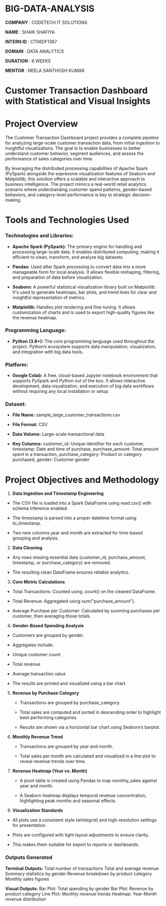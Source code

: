# BIG-DATA-ANALYSIS

**COMPANY** : CODETECH IT SOLUTIONS

**NAME** : SHAIK SHAFIYA

**INTERN ID** : CT06DF1367

**DOMAIN** : DATA ANALYTICS

**DURATION** : 6 WEEKS

**MENTOR** : NEELA SANTHOSH KUMAR

# Customer Transaction Dashboard with Statistical and Visual Insights

# Project Overview

The Customer Transaction Dashboard project provides a complete pipeline for analyzing large-scale customer transaction data, from initial ingestion to insightful visualizations. The goal is to enable businesses to better understand customer behavior, segment audiences, and assess the performance of sales categories over time.

By leveraging the distributed processing capabilities of Apache Spark (PySpark) alongside the expressive visualization features of Seaborn and Matplotlib, this solution offers a scalable and interactive approach to business intelligence. The project mimics a real-world retail analytics scenario where understanding customer spend patterns, gender-based behaviors, and category-level performance is key to strategic decision-making.

# Tools and Technologies Used

### Technologies and Libraries:

 - **Apache Spark (PySpark):** The primary engine for handling and processing large-scale data. It enables distributed computing, making it efficient to clean, transform, and analyze big datasets.

 - **Pandas:** Used after Spark processing to convert data into a more manageable form for local analysis. It allows flexible reshaping, filtering, and preparation of data before visualization.
 
 - **Seaborn:** A powerful statistical visualization library built on Matplotlib. It's used to generate heatmaps, bar plots, and trend lines for clear and insightful representation of metrics.
 
 - **Matplotlib:** Handles plot rendering and fine-tuning. It allows customization of charts and is used to export high-quality figures like the revenue heatmap.

### Programming Language:

- **Python (3.8+):** The core programming language used throughout the project. Python’s ecosystem supports data manipulation, visualization, and integration with big data tools.

### Platform:

- **Google Colab:** A free, cloud-based Jupyter notebook environment that supports PySpark and Python out of the box. It allows interactive development, data visualization, and execution of big data workflows without requiring any local installation or setup.

### Dataset:

- **File Name:** sample_large_customer_transactions.csv

- **File Format:** CSV

- **Data Volume:** Large-scale transactional data

- **Key Columns:**
   customer_id: Unique identifier for each customer,
   timestamp: Date and time of purchase,
   purchase_amount: Total amount spent in a transaction,
   purchase_category: Product or category purchased,
   gender: Customer gender

# Project Objectives and Methodology

 1. **Data Ingestion and Timestamp Engineering**

   - The CSV file is loaded into a Spark DataFrame using read.csv() with schema inference enabled.
   
   - The timestamp is parsed into a proper datetime format using to_timestamp.
   
   - Two new columns year and month are extracted for time-based grouping and analysis.

 2. **Data Cleaning** 

   - Any rows missing essential data (customer_id, purchase_amount, timestamp, or purchase_category) are removed.
   
   - The resulting clean DataFrame ensures reliable analytics.

 3. **Core Metric Calculations**

  - Total Transactions: Counted using .count() on the cleaned DataFrame.
  
  - Total Revenue: Aggregated using sum("purchase_amount").
  
  - Average Purchase per Customer: Calculated by summing purchases per customer, then averaging those totals.

  4. **Gender-Based Spending Analysis**

   - Customers are grouped by gender.
   
   - Aggregates include:
   
   - Unique customer count
   
   - Total revenue
   
   - Average transaction value
   
   - The results are printed and visualized using a bar chart.

 5. **Revenue by Purchase Category**

    - Transactions are grouped by purchase_category.
    
    - Total sales are computed and sorted in descending order to highlight best-performing categories.
    
    - Results are shown via a horizontal bar chart using Seaborn’s barplot.

 6. **Monthly Revenue Trend**
 
    - Transactions are grouped by year and month.
    
    - Total sales per month are calculated and visualized in a line plot to reveal revenue trends over time.

 7. **Revenue Heatmap (Year vs. Month)**

    - A pivot table is created using Pandas to map monthly_sales against year and month.
    
    - A Seaborn heatmap displays temporal revenue concentration, highlighting peak months and seasonal effects.

 8. **Visualization Standards**

   - All plots use a consistent style (whitegrid) and high-resolution settings for presentation.
   
   - Plots are configured with tight layout adjustments to ensure clarity.
   
   - This makes them suitable for export to reports or dashboards.

### Outputs Generated

**Terminal Outputs:**
  Total number of transactions
  Total and average revenue
  Summary statistics by gender
  Revenue breakdown by product category
  Monthly sales figures

**Visual Outputs:**
  Bar Plot: Total spending by gender
  Bar Plot: Revenue by product category
  Line Plot: Monthly revenue trends
  Heatmap: Year-Month revenue distribution







